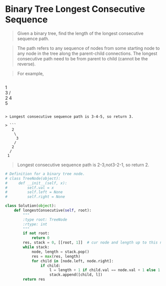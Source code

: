 # Binary Tree Longest Consecutive Sequence

> Given a binary tree, find the length of the longest consecutive sequence path.

> The path refers to any sequence of nodes from some starting node to any node in the tree along the parent-child connections. The longest consecutive path need to be from parent to child (cannot be the reverse).

> For example,

> ```
   1
    \
     3
    / \
   2   4
        \
         5
```

> Longest consecutive sequence path is 3-4-5, so return 3.

> ```
   2
    \
     3
    / 
   2    
  / 
 1
```

> Longest consecutive sequence path is 2-3,not3-2-1, so return 2.

```Python
# Definition for a binary tree node.
# class TreeNode(object):
#     def __init__(self, x):
#         self.val = x
#         self.left = None
#         self.right = None

class Solution(object):
    def longestConsecutive(self, root):
        """
        :type root: TreeNode
        :rtype: int
        """
        if not root:
            return 0
        res, stack = 0, [[root, 1]]  # cur node and length up to this node
        while stack:
            node, length = stack.pop()
            res = max(res, length)
            for child in [node.left, node.right]:
                if child:
                    l = length + 1 if child.val == node.val + 1 else 1
                    stack.append([child, l])
        return res
```
